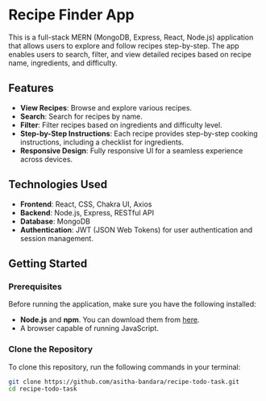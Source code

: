 # Recipe Finder App

This is a full-stack MERN (MongoDB, Express, React, Node.js) application that allows users to explore and follow recipes step-by-step. The app enables users to search, filter, and view detailed recipes based on recipe name, ingredients, and difficulty.

## Features
- **View Recipes**: Browse and explore various recipes.
- **Search**: Search for recipes by name.
- **Filter**: Filter recipes based on ingredients and difficulty level.
- **Step-by-Step Instructions**: Each recipe provides step-by-step cooking instructions, including a checklist for ingredients.
- **Responsive Design**: Fully responsive UI for a seamless experience across devices.

## Technologies Used
- **Frontend**: React, CSS, Chakra UI, Axios
- **Backend**: Node.js, Express, RESTful API
- **Database**: MongoDB
- **Authentication**: JWT (JSON Web Tokens) for user authentication and session management.

## Getting Started

### Prerequisites
Before running the application, make sure you have the following installed:
- **Node.js** and **npm**. You can download them from [here](https://nodejs.org/en).
- A browser capable of running JavaScript.

### Clone the Repository
To clone this repository, run the following commands in your terminal:

```bash
git clone https://github.com/asitha-bandara/recipe-todo-task.git
cd recipe-todo-task

